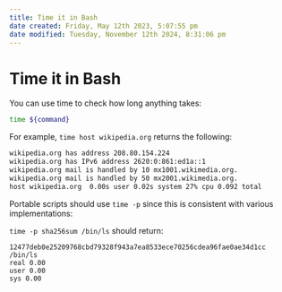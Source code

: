 ```yaml
---
title: Time it in Bash
date created: Friday, May 12th 2023, 5:07:55 pm
date modified: Tuesday, November 12th 2024, 8:31:06 pm
---
```


# Time it in Bash

You can use time to check how long anything takes:

```sh
time ${command}
```

For example, `time host wikipedia.org` returns the following:

```sh
wikipedia.org has address 208.80.154.224
wikipedia.org has IPv6 address 2620:0:861:ed1a::1
wikipedia.org mail is handled by 10 mx1001.wikimedia.org.
wikipedia.org mail is handled by 50 mx2001.wikimedia.org.
host wikipedia.org  0.00s user 0.02s system 27% cpu 0.092 total
```

Portable scripts should use `time -p` since this is consistent with
various implementations:

`time -p sha256sum /bin/ls` should return:

    12477deb0e25209768cbd79328f943a7ea8533ece70256cdea96fae0ae34d1cc  /bin/ls
    real 0.00
    user 0.00
    sys 0.00
